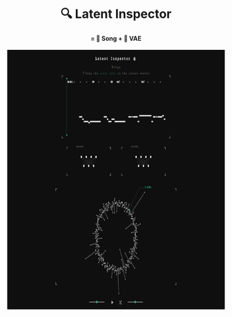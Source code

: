 <h1 align="center">
🔍 Latent Inspector
</h1>

<h4 align="center">
= 🎹 Song + 🤖 VAE
</h4>


<p align="center">
  <img src="./assets/sc-01.png" height="600px"/>
</p>


